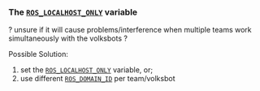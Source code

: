 ### The [`ROS_LOCALHOST_ONLY`](https://docs.ros.org/en/humble/Tutorials/Beginner-CLI-Tools/Configuring-ROS2-Environment.html#the-ros-localhost-only-variable) variable

? unsure if it will cause problems/interference when multiple teams work simultaneously with the volksbots ?

Possible Solution:

1. set the [`ROS_LOCALHOST_ONLY`](https://docs.ros.org/en/humble/Tutorials/Beginner-CLI-Tools/Configuring-ROS2-Environment.html#the-ros-localhost-only-variable) variable, or;
2. use different [`ROS_DOMAIN_ID`](https://docs.ros.org/en/humble/Tutorials/Beginner-CLI-Tools/Configuring-ROS2-Environment.html#the-ros-domain-id-variable) per team/volksbot
